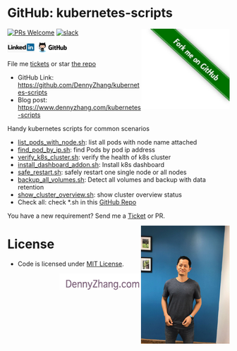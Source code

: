 # GitHub: kubernetes-scripts
<a href="https://github.com/DennyZhang?tab=followers"><img align="right" width="200" height="183" src="https://raw.githubusercontent.com/USDevOps/mywechat-slack-group/master/images/fork_github.png" /></a>

[![PRs Welcome](https://img.shields.io/badge/PRs-welcome-brightgreen.svg)](http://makeapullrequest.com) <a href="https://www.dennyzhang.com/slack" target="_blank" rel="nofollow"><img src="http://slack.dennyzhang.com/badge.svg" alt="slack"/></a>

[![LinkedIn](https://raw.githubusercontent.com/USDevOps/mywechat-slack-group/master/images/linkedin.png)](https://www.linkedin.com/in/dennyzhang001) [![Github](https://raw.githubusercontent.com/USDevOps/mywechat-slack-group/master/images/github.png)](https://github.com/DennyZhang)

File me [tickets](https://github.com/DennyZhang/kurbernet-scripts/issues) or star [the repo](https://github.com/DennyZhang/kurbernet-scripts)

- GitHub Link: https://github.com/DennyZhang/kubernetes-scripts
- Blog post: https://www.dennyzhang.com/kubernetes-scripts

Handy kubernetes scripts for common scenarios

- [list_pods_with_node.sh](list_pods_with_node.sh): list all pods with node name attached
- [find_pod_by_ip.sh](find_pod_by_ip.sh): find Pods by pod ip address
- [verify_k8s_cluster.sh](verify_k8s_cluster.sh): verify the health of k8s cluster
- [install_dashboard_addon.sh](install_dashboard_addon.sh): Install k8s dashboard
- [safe_restart.sh](safe_restart.sh): safely restart one single node or all nodes
- [backup_all_volumes.sh](backup_all_volumes.sh): Detect all volumes and backup with data retention
- [show_cluster_overview.sh](show_cluster_overview.sh): show cluster overview status
- Check all: check *.sh in this [GitHub Repo](https://github.com/DennyZhang/kubernetes-scripts)

You have a new requirement? Send me a [Ticket](https://github.com/DennyZhang/kurbernet-scripts/issues) or PR.

<a href="https://www.dennyzhang.com"><img align="right" width="201" height="268" src="https://raw.githubusercontent.com/USDevOps/mywechat-slack-group/master/images/denny_201706.png"></a>

# License
- Code is licensed under [MIT License](https://www.dennyzhang.com/wp-content/mit_license.txt).

<a href="https://www.dennyzhang.com"><img align="right" width="185" height="37" src="https://raw.githubusercontent.com/USDevOps/mywechat-slack-group/master/images/dns_small.png"></a>